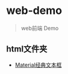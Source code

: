 # web-demo
>  web前端 Demo

## html文件夹

* [Material经典文本框](https://github.com/Fgba/web-demo/tree/main/html/MaterialInput)
